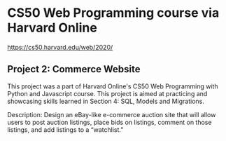 # CS50 Web Programming course via Harvard Online
https://cs50.harvard.edu/web/2020/

## Project 2: Commerce Website

This project was a part of Harvard Online's CS50 Web Programming with Python and Javascript course. This project is aimed at practicing and showcasing skills learned in Section 4: SQL, Models and Migrations.

Description: Design an eBay-like e-commerce auction site that will allow users to post auction listings, place bids on listings, comment on those listings, and add listings to a “watchlist.”
